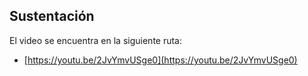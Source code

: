 ## Sustentación

El video se encuentra en la siguiente ruta:

- [https://youtu.be/2JvYmvUSge0](https://youtu.be/2JvYmvUSge0)
